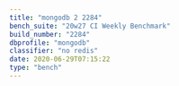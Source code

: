 ```yaml
---
title: "mongodb 2 2284"
bench_suite: "20w27 CI Weekly Benchmark"
build_number: "2284"
dbprofile: "mongodb"
classifier: "no redis"
date: 2020-06-29T07:15:22
type: "bench"
---
```

